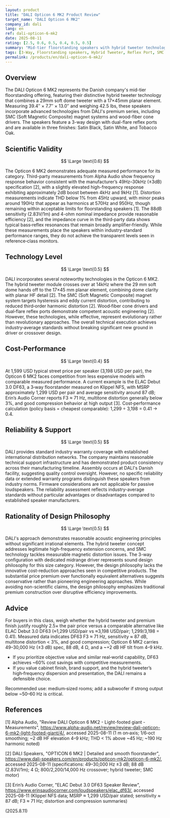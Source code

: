 ```yaml
---
layout: product
title: "DALI Opticon 6 MK2 Product Review"
target_name: "DALI Opticon 6 MK2"
company_id: dali
lang: en
ref: dali-opticon-6-mk2
date: 2025-08-11
rating: [2.5, 0.6, 0.5, 0.4, 0.5, 0.5]
summary: "Mid-tier floorstanding speakers with hybrid tweeter technology delivering decent measured performance but facing strong competition from significantly cheaper alternatives with equivalent functionality."
tags: [3-Way, Floorstanding speakers, Hybrid Tweeter, Reflex Port, SMC Technology]
permalink: /products/en/dali-opticon-6-mk2/
---
```

## Overview

The DALI Opticon 6 MK2 represents the Danish company's mid-tier floorstanding offering, featuring their distinctive hybrid tweeter technology that combines a 29mm soft dome tweeter with a 17×45mm planar element. Measuring 39.4″ × 7.7″ × 13.0″ and weighing 42.5 lbs, these speakers incorporate advanced technologies from DALI's premium series, including SMC (Soft Magnetic Composite) magnet systems and wood-fiber cone drivers. The speakers feature a 3-way design with dual-flare reflex ports and are available in three finishes: Satin Black, Satin White, and Tobacco Oak.

## Scientific Validity

$$ \Large \text{0.6} $$

The Opticon 6 MK2 demonstrates adequate measured performance for its category. Third-party measurements from Alpha Audio show frequency response behavior consistent with the manufacturer’s 49Hz–30kHz (±3dB) specification [2], with a slightly elevated high-frequency response exhibiting approximately 2dB boost between 4kHz and 9kHz [1]. Distortion measurements indicate THD below 1% from 45Hz upward, with minor peaks around 190Hz that appear as harmonics at 570Hz and 950Hz, though remaining within acceptable limits for floorstanding speakers [1]. The 88dB sensitivity (2.83V/1m) and 4-ohm nominal impedance provide reasonable efficiency [2], and the impedance curve in the third‑party data shows typical bass‑reflex resonances that remain broadly amplifier‑friendly. While these measurements place the speakers within industry‑standard performance ranges, they do not achieve the transparent levels seen in reference‑class monitors.

## Technology Level

$$ \Large \text{0.5} $$

DALI incorporates several noteworthy technologies in the Opticon 6 MK2. The hybrid tweeter module crosses over at 14kHz where the 29 mm soft dome hands off to the 17×45 mm planar element, combining dome clarity with planar HF detail [2]. The SMC (Soft Magnetic Composite) magnet system targets hysteresis and eddy current distortion, contributing to reduced third‑order harmonic distortion [2]. Wood‑fiber cone drivers and dual‑flare reflex ports demonstrate competent acoustic engineering [2]. However, these technologies, while effective, represent evolutionary rather than revolutionary approaches. The overall technical execution achieves industry‑average standards without breaking significant new ground in driver or crossover design.

## Cost-Performance

$$ \Large \text{0.4} $$

At 1,599 USD typical street price per speaker (3,198 USD per pair), the Opticon 6 MK2 faces competition from less expensive models with comparable measured performance. A current example is the ELAC Debut 3.0 DF63, a 3‑way floorstander measured on Klippel NFS, with MSRP approximately 1,299 USD per pair and average sensitivity around 87 dB; Erin’s Audio Corner reports F3 ≈ 71 Hz, multitone distortion generally below 3%, and good compression behavior at high output [3]. Cost‑performance calculation (policy basis = cheapest comparable): 1,299 ÷ 3,198 = 0.41 → 0.4.

## Reliability & Support

$$ \Large \text{0.5} $$

DALI provides standard industry warranty coverage with established international distribution networks. The company maintains reasonable technical support infrastructure and has demonstrated product consistency across their manufacturing timeline. Assembly occurs at DALI's Danish facility, suggesting quality control oversight. However, no specific reliability data or extended warranty programs distinguish these speakers from industry norms. Firmware considerations are not applicable for passive loudspeakers. The reliability assessment reflects industry-average standards without particular advantages or disadvantages compared to established speaker manufacturers.

## Rationality of Design Philosophy

$$ \Large \text{0.5} $$

DALI's approach demonstrates reasonable acoustic engineering principles without significant irrational elements. The hybrid tweeter concept addresses legitimate high-frequency extension concerns, and SMC technology tackles measurable magnetic distortion issues. The 3-way configuration with dedicated midrange driver represents sound design philosophy for this size category. However, the design philosophy lacks the innovative cost-reduction approaches seen in competitive products. The substantial price premium over functionally equivalent alternatives suggests conservative rather than pioneering engineering approaches. While avoiding non-scientific claims, the design philosophy emphasizes traditional premium construction over disruptive efficiency improvements.

## Advice

For buyers in this class, weigh whether the hybrid tweeter and premium finish justify roughly 2.5× the pair price versus a comparable alternative like ELAC Debut 3.0 DF63 (≈1,299 USD/pair vs ≈3,198 USD/pair; 1,299/3,198 = 0.41). Measured data indicates DF63 F3 ≈ 71 Hz, sensitivity ≈ 87 dB, multitone distortion < 3%, and good compression; Opticon 6 MK2 carries 49–30,000 Hz (±3 dB) spec, 88 dB, 4 Ω, and a ~+2 dB HF tilt from 4–9 kHz. 

- If you prioritize objective value and similar real‑world capability, DF63 achieves ~60% cost savings with competitive measurements.
- If you value cabinet finish, brand support, and the hybrid tweeter’s high‑frequency dispersion and presentation, the DALI remains a defensible choice.

Recommended use: medium‑sized rooms; add a subwoofer if strong output below ~50–60 Hz is critical.

## References

[1] Alpha Audio, "Review DALI Opticon 6 MK2 - Light-footed giant - Measurements", https://www.alpha-audio.net/review/review-dali-opticon-6-mk2-light-footed-giant/4/, accessed 2025-08-11 (1 m on‑axis; 1/6‑oct smoothing; ~2 dB HF elevation 4–9 kHz; THD < 1% above ~45 Hz; ~190 Hz harmonic noted)

[2] DALI Speakers, "OPTICON 6 MK2 | Detailed and smooth floorstander", https://www.dali-speakers.com/en/products/opticon-mk2/opticon-6-mk2/, accessed 2025-08-11 (specifications: 49–30,000 Hz ±3 dB; 88 dB (2.83V/1m); 4 Ω; 800/2,200/14,000 Hz crossover; hybrid tweeter; SMC motor)

[3] Erin’s Audio Corner, "ELAC Debut 3.0 DF63 Speaker Review", https://www.erinsaudiocorner.com/loudspeakers/elac_df63/, accessed 2025-08-11 (Klippel NFS data; MSRP ≈ 1,299 USD/pair stated; sensitivity ≈ 87 dB; F3 ≈ 71 Hz; distortion and compression summaries)

(2025.8.11)